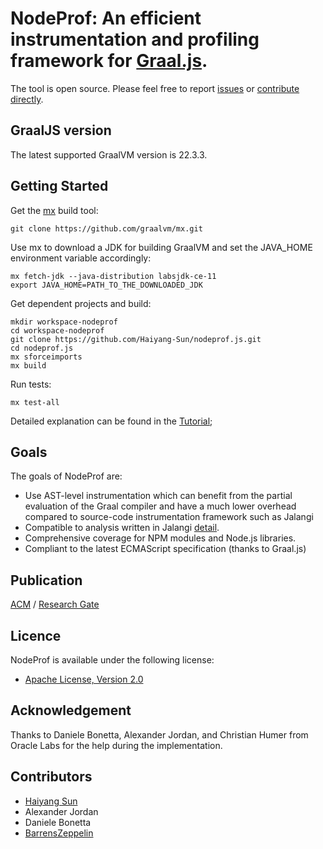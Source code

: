 # NodeProf: An efficient instrumentation and profiling framework for [Graal.js](https://github.com/graalvm/graaljs).
The tool is open source. 
Please feel free to report [issues](https://github.com/Haiyang-Sun/nodeprof.js/issues) or [contribute directly](https://github.com/Haiyang-Sun/nodeprof.js/pulls).

## GraalJS version
The latest supported GraalVM version is 22.3.3.

## Getting Started
Get the [mx](https://github.com/graalvm/mx) build tool:

```
git clone https://github.com/graalvm/mx.git
```

Use mx to download a JDK for building GraalVM and set the JAVA_HOME environment variable accordingly:

```
mx fetch-jdk --java-distribution labsjdk-ce-11
export JAVA_HOME=PATH_TO_THE_DOWNLOADED_JDK
```

Get dependent projects and build:

```
mkdir workspace-nodeprof
cd workspace-nodeprof
git clone https://github.com/Haiyang-Sun/nodeprof.js.git
cd nodeprof.js
mx sforceimports
mx build
```

Run tests:
```
mx test-all
```

Detailed explanation can be found in the [Tutorial](https://github.com/Haiyang-Sun/nodeprof.js/blob/master/Tutorial.md);

## Goals
The goals of NodeProf are:

* Use AST-level instrumentation which can benefit from the partial evaluation of the Graal compiler and have a much lower overhead compared to source-code instrumentation framework such as Jalangi
* Compatible to analysis written in Jalangi [detail](https://github.com/Haiyang-Sun/nodeprof.js/blob/master/Difference.md).
* Comprehensive coverage for NPM modules and Node.js libraries.
* Compliant to the latest ECMAScript specification (thanks to Graal.js)

## Publication

[ACM](https://dl.acm.org/doi/10.1145/3178372.3179527) / [Research Gate](https://www.researchgate.net/publication/323329222_Efficient_dynamic_analysis_for_Nodejs)

## Licence

NodeProf is available under the following license:

* [Apache License, Version 2.0](http://www.apache.org/licenses/LICENSE-2.0)

## Acknowledgement

Thanks to Daniele Bonetta, Alexander Jordan, and Christian Humer from Oracle Labs for the help during the implementation.

## Contributors
- [Haiyang Sun](https://github.com/Haiyang-Sun)
- Alexander Jordan
- Daniele Bonetta
- [BarrensZeppelin](https://github.com/BarrensZeppelin)
